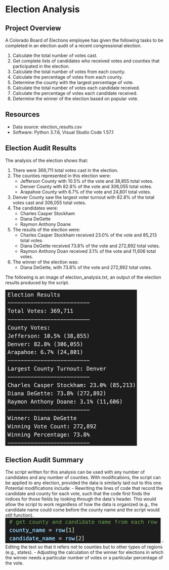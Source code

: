 # Election Analysis

## Project Overview

A Colorado Board of Elections employee has given the following tasks to be completed in an election audit of a recent congressional election.

1. Calculate the total number of votes cast.
2. Get complete lists of candidates who received votes and counties that participated in the election.
3. Calculate the total number of votes from each county.
4. Calculate the percentage of votes from each county.
5. Determine the county with the largest percentage of vote.
6. Calculate the total number of votes each candidate received.
7. Calculate the percentage of votes each candidate received.
8. Determine the winner of the election based on popular vote.

## Resources
   - Data source: election_results.csv
   - Software: Python 3.7.6, Visual Studio Code 1.57.1

## Election Audit Results

The analysis of the election shows that:
1. There were 369,711 total votes cast in the election.
2. The counties represented in this election were:
	- Jefferson County with 10.5% of the vote and 38,855 total votes.
	- Denver County with 82.8% of the vote and 306,055 total votes.
	- Arapahoe County with 6.7% of the vote and 24,801 total votes.
3. Denver County saw the largest voter turnout with 82.8% of the total votes cast and 306,055 total votes.
4. The candidates were:
	- Charles Casper Stockham
	- Diana DeGette
	- Raymon Anthony Doane
5. The results of the election were:
	- Charles Casper Stockham received 23.0% of the vote and 85,213 total votes.
	- Diana DeGette received 73.8% of the vote and 272,892 total votes.
	- Raymon Anthony Doan received 3.1% of the vote and 11,606 total votes.
6. The winner of the election was:
	- Diana DeGette, with 73.8% of the vote and 272,892 total votes.

The following is an image of election_analysis.txt, an output of the election results produced by the script.

![Election Analysis Output](Resources/election-analysis-output.png)

## Election Audit Summary

The script written for this analysis can be used with any number of candidates and any number of counties. With modifications, the script can be applied to any election, provided the data is similarly laid out to this one. Potential modifications include:
	- Rewriting the lines of code that record the candidate and county for each vote, such that the code first finds the indices for those fields by looking through the data's header. This would allow the script to work regardless of how the data is organized (e.g., the candidate name could come before the county name and the script would still function).
	![Name Retrieval Code](Resources/name-retrieval-code.png)
	- Editing the text so that it refers not to counties but to other types of regions (e.g., states).
	- Adjusting the calculation of the winner for elections in which the winner needs a particular number of votes or a particular percentage of the vote.
